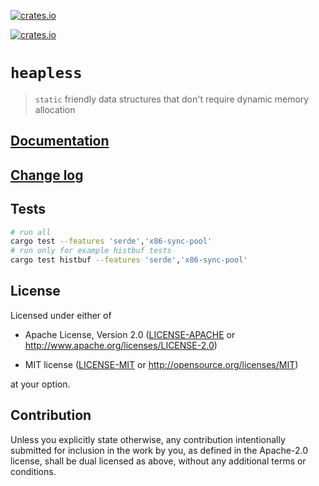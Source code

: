 [![crates.io](https://img.shields.io/crates/v/heapless.svg)](https://crates.io/crates/heapless)

[![crates.io](https://img.shields.io/crates/d/heapless.svg)](https://crates.io/crates/heapless)

# `heapless`

> `static` friendly data structures that don't require dynamic memory allocation

## [Documentation](https://japaric.github.io/heapless/heapless/index.html)

## [Change log](CHANGELOG.md)

## Tests

```bash
# run all
cargo test --features 'serde','x86-sync-pool'
# run only for example histbuf tests
cargo test histbuf --features 'serde','x86-sync-pool'
```

## License

Licensed under either of

- Apache License, Version 2.0 ([LICENSE-APACHE](LICENSE-APACHE) or
  http://www.apache.org/licenses/LICENSE-2.0)

- MIT license ([LICENSE-MIT](LICENSE-MIT) or http://opensource.org/licenses/MIT)

at your option.

## Contribution

Unless you explicitly state otherwise, any contribution intentionally submitted
for inclusion in the work by you, as defined in the Apache-2.0 license, shall be
dual licensed as above, without any additional terms or conditions.
